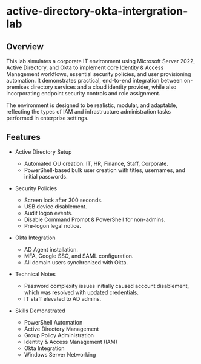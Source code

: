 # active-directory-okta-intergration-lab
## Overview
This lab simulates a corporate IT environment using Microsoft Server 2022, Active Directory, and Okta to implement core Identity & Access Management workflows, essential security policies, and user provisioning automation. It demonstrates practical, end-to-end integration between on-premises directory services and a cloud identity provider, while also incorporating endpoint security controls and role assignment.

The environment is designed to be realistic, modular, and adaptable, reflecting the types of IAM and infrastructure administration tasks performed in enterprise settings.
## Features
* Active Directory Setup

  * Automated OU creation: IT, HR, Finance, Staff, Corporate.
  * PowerShell-based bulk user creation with titles, usernames, and initial passwords.

* Security Policies
  * Screen lock after 300 seconds.
  * USB device disablement.
  * Audit logon events.
  * Disable Command Prompt & PowerShell for non-admins.
  * Pre-logon legal notice.

* Okta Integration
   * AD Agent installation.
   * MFA, Google SSO, and SAML configuration.
   * All domain users synchronized with Okta.

* Technical Notes
   * Password complexity issues initially caused account disablement, which was resolved with updated credentials.
   * IT staff elevated to AD admins.

* Skills Demonstrated
   * PowerShell Automation
   * Active Directory Management
   * Group Policy Administration
   * Identity & Access Management (IAM)
   * Okta Integration
   * Windows Server Networking
